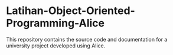 # Latihan-Object-Oriented-Programming-Alice
This repository contains the source code and documentation for a university project developed using Alice. 
